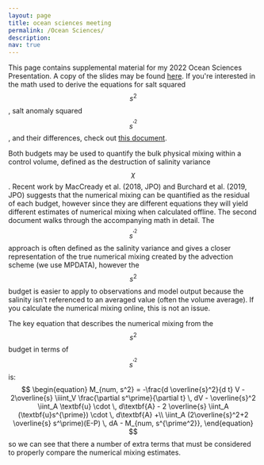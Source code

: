 ```yaml
---
layout: page
title: ocean sciences meeting
permalink: /Ocean Sciences/
description:
nav: true
---
```

This page contains supplemental material for my 2022 Ocean Sciences Presentation. A copy of the slides may be found <a href='/_pages/osm_slides.pdf' class='image fit'> here</a>. If you're interested in the math used to derive the equations for salt squared $$s^2$$, salt anomaly squared $$s^{\prime^2}$$, and their differences, check out <a href='/_pages/numerical_mixing_differences.pdf' class='image fit'> this document</a>.

Both budgets may be used to quantify the bulk physical mixing within a control volume, defined as the destruction of salinity variance $$\chi$$. Recent work by MacCready et al. (2018, JPO) and Burchard et al. (2019, JPO) suggests that the numerical mixing can be quantified as the residual of each budget, however since they are different equations they will yield different estimates of numerical mixing when calculated offline. The second document walks through the accompanying math in detail. The $$s^{\prime^2}$$ approach is often defined as the salinity variance and gives a closer representation of the true numerical mixing created by the advection scheme (we use MPDATA), however the $$s^2$$ budget is easier to apply to observations and model output because the salinity isn't referenced to an averaged value (often the volume average). If you calculate the numerical mixing online, this is not an issue.

The key equation that describes the numerical mixing from the $$s^2$$ budget in terms of $$s^{\prime^2}$$ is:
$$
\begin{equation}
M_{num, s^2} = -\frac{d \overline{s}^2}{d t} V   - 2\overline{s} \iiint_V \frac{\partial s^\prime}{\partial t} \, dV - \overline{s}^2 \iint_A \textbf{u} \cdot \, d\textbf{A} -
    2 \overline{s} \iint_A (\textbf{u}s^{\prime}) \cdot \, d\textbf{A}  +\\
    \iint_A (2\overline{s}^2+2 \overline{s} s^\prime)(E-P) \, dA - M_{num, s^{\prime^2}},
\end{equation}
$$
so we can see that there a number of extra terms that must be considered to properly compare the numerical mixing estimates.
